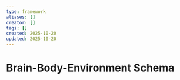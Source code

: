 ```yaml
---
type: framework
aliases: []
creator: []
tags: []
created: 2025-10-20
updated: 2025-10-20
---
```


# Brain-Body-Environment Schema


